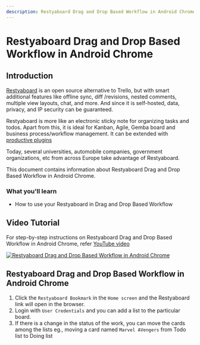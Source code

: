 ```yaml
---
description: Restyaboard Drag and Drop Based Workflow in Android Chrome
---
```


# Restyaboard Drag and Drop Based Workflow in Android Chrome

## Introduction

[Restyaboard](https://restya.com/board) is an open source alternative to Trello, but with smart additional features like offline sync, diff /revisions, nested comments, multiple view layouts, chat, and more. And since it is self-hosted, data, privacy, and IP security can be guaranteed.

Restyaboard is more like an electronic sticky note for organizing tasks and todos. Apart from this, it is ideal for Kanban, Agile, Gemba board and business process/workflow management. It can be extended with [productive plugins](https://restya.com/board/apps "productive plugins")

Today, several universities, automobile companies, government organizations, etc from across Europe take advantage of Restyaboard.

This document contains information about Restyaboard Drag and Drop Based Workflow in Android Chrome.

### What you'll learn

*   How to use your Restyaboard in Drag and Drop Based Workflow

## Video Tutorial

For step-by-step instructions on Restyaboard Drag and Drop Based Workflow in Android Chrome, refer [YouTube video](https://www.youtube.com/watch?v=8QCOeMWZtqI "Watch video on Restyaboard Drag and Drop Based Workflow in Android Chrome")

[![Restyaboard Drag and Drop Based Workflow in Android Chrome](restyaboard-drag-drop-workflow-android-chrome.png)](https://www.youtube.com/watch?v=8QCOeMWZtqI "Watch video on Restyaboard Drag and Drop Based Workflow in Android Chrome")

## Restyaboard Drag and Drop Based Workflow in Android Chrome

1.  Click the `Restyaboard Bookmark` in the `Home screen` and the Restyaboard link will open in the browser.
2.  Login with `User Credentials` and you can add a list to the particular board.
3.  If there is a change in the status of the work, you can move the cards among the lists eg., moving a card named `Marvel AVengers` from Todo list to Doing list